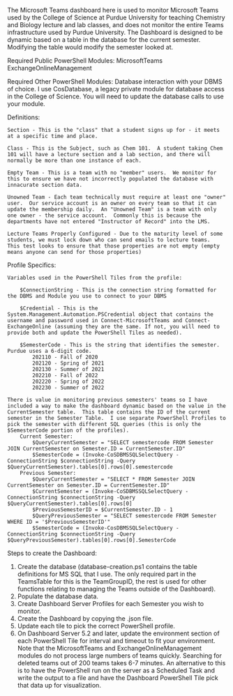 The Microsoft Teams dashboard here is used to monitor Microsoft Teams used by the College of Science at Purdue University for teaching Chemistry and Biology lecture and lab classes, and does not monitor the entire Teams infrastructure used by Purdue University.  The Dashboard is designed to be dynamic based on a table in the database for the current semester.  Modifying the table would modify the semester looked at.

Required Public PowerShell Modules:
	MicrosoftTeams
	ExchangeOnlineManagement

Required Other PowerShell Modules:
	Database interaction with your DBMS of choice.  I use CosDatabase, a legacy private module for database access in the College of Science.  You will need to update the database calls to use your module.

Definitions:

	Section - This is the "class" that a student signs up for - it meets at a specific time and place.
	
	Class - This is the Subject, such as Chem 101.  A student taking Chem 101 will have a lecture section and a lab section, and there will normally be more than one instance of each.
	
	Empty Team - This is a team with no "member" users.  We monitor for this to ensure we have not incorrectly populated the database with innacurate section data.
	
	Unowned Team - Each team technically must require at least one "owner" user.  Our service account is an owner on every team so that it can update the membership daily.  An "Unowned Team" is a team with only one owner - the service account.  Commonly this is because the departments have not entered "Instructor of Record" into the LMS.
	
	Lecture Teams Properly Configured - Due to the maturity level of some students, we must lock down who can send emails to lecture teams.  This test looks to ensure that those properties are not empty (empty means anyone can send for those properties)
	
Profile Specifics:

	Variables used in the PowerShell Tiles from the profile:
	
		$ConnectionString - This is the connection string formatted for the DBMS and Module you use to connect to your DBMS
	
		$Credential - This is the System.Management.Automation.PSCredential object that contains the username and password used in Connect-MicrosoftTeams and Connect-ExchangeOnline (assuming they are the same. If not, you will need to provide both and update the PowerShell Tiles as needed).
	
		$SemesterCode - This is the string that identifies the semester.  Purdue uses a 6-digit code.
			202110 - Fall of 2020
			202120 - Spring of 2021
			202130 - Summer of 2021
			202210 - Fall of 2022
			202220 - Spring of 2022
			202230 - Summer of 2022
		
	There is value in monitoring previous semesters' teams so I have included a way to make the dashboard dynamic based on the value in the CurrentSemester table.  This table contains the ID of the current semester in the Semester Table.  I use separate PowerShell Profiles to pick the semester with different SQL queries (this is only the $SemesterCode portion of the profiles).
		Current Semester: 
			$QueryCurrentSemester = "SELECT semestercode FROM Semester JOIN CurrentSemester on Semester.ID = CurrentSemester.ID"
			$SemesterCode = (Invoke-CoSDBMSSQLSelectQuery -ConnectionString $connectionString -Query $QueryCurrentSemester).tables[0].rows[0].semestercode
		Previous Semester:
			$QueryCurrentSemester = "SELECT * FROM Semester JOIN CurrentSemester on Semester.ID = CurrentSemester.ID"
			$CurrentSemester = (Invoke-CoSDBMSSQLSelectQuery -ConnectionString $connectionString -Query $QueryCurrentSemester).tables[0].rows[0]
			$PreviousSemesterID = $CurrentSemester.ID - 1
			$QueryPreviousSemester = "SELECT semestercode FROM Semester WHERE ID = '$PreviousSemesterID'"
			$SemesterCode = (Invoke-CosDBMSSQLSelectQuery -ConnectionString $connectionString -Query $QueryPreviousSemester).tables[0].rows[0].SemesterCode
			
Steps to create the Dashboard:
1. Create the database (database-creation.ps1 contains the table definitions for MS SQL that I use.  The only required part in the TeamsTable for this is the TeamGroupID, the rest is used for other functions relating to managing the Teams outside of the Dashboard).
2. Populate the database data.  
3. Create Dashboard Server Profiles for each Semester you wish to monitor.
4. Create the Dashboard by copying the .json file.
5. Update each tile to pick the correct PowerShell profile.
6. On Dashboard Server 5.2 and later, update the environment section of each PowerShell Tile for interval and timeout to fit your environment.  Note that the MicrosoftTeams and ExchangeOnlineManagement modules do not process large numbers of teams quickly.  Searching for deleted teams out of 200 teams takes 6-7 minutes.  An alternative to this is to have the PowerShell run on the server as a Scheduled Task and write the output to a file and have the Dashboard PowerShell Tile pick that data up for visualization.
